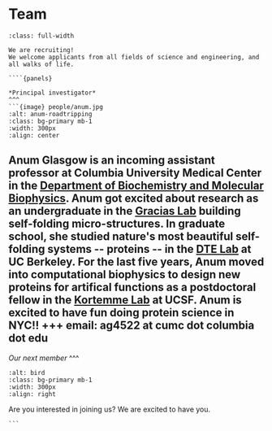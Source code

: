 # Team

```{div}
:class: full-width

We are recruiting!
We welcome applicants from all fields of science and engineering, and all walks of life.

````{panels}

*Principal investigator*
^^^
```{image} people/anum.jpg
:alt: anum-roadtripping
:class: bg-primary mb-1
:width: 300px
:align: center
```
Anum Glasgow is an incoming assistant professor at Columbia University Medical Center in the [Department of Biochemistry and Molecular Biophysics](https://www.biochem.cuimc.columbia.edu/). Anum got excited about research as an undergraduate in the [Gracias Lab](https://graciaslab.johnshopkins.edu/) building self-folding micro-structures. In graduate school, she studied nature's most beautiful self-folding systems -- proteins -- in the [DTE Lab](https://dtelab.northwestern.edu/) at UC Berkeley. For the last five years, Anum moved into computational biophysics to design new proteins for artifical functions as a postdoctoral fellow in the [Kortemme Lab](http://kortemmelab.ucsf.edu/) at UCSF. Anum is excited to have fun doing protein science in NYC!! 
+++
email: ag4522 at cumc dot columbia dot edu
---

*Our next member*
^^^
```{image} people/bird.png
:alt: bird
:class: bg-primary mb-1
:width: 300px
:align: right
```
Are you interested in joining us? We are excited to have you.
````
```
